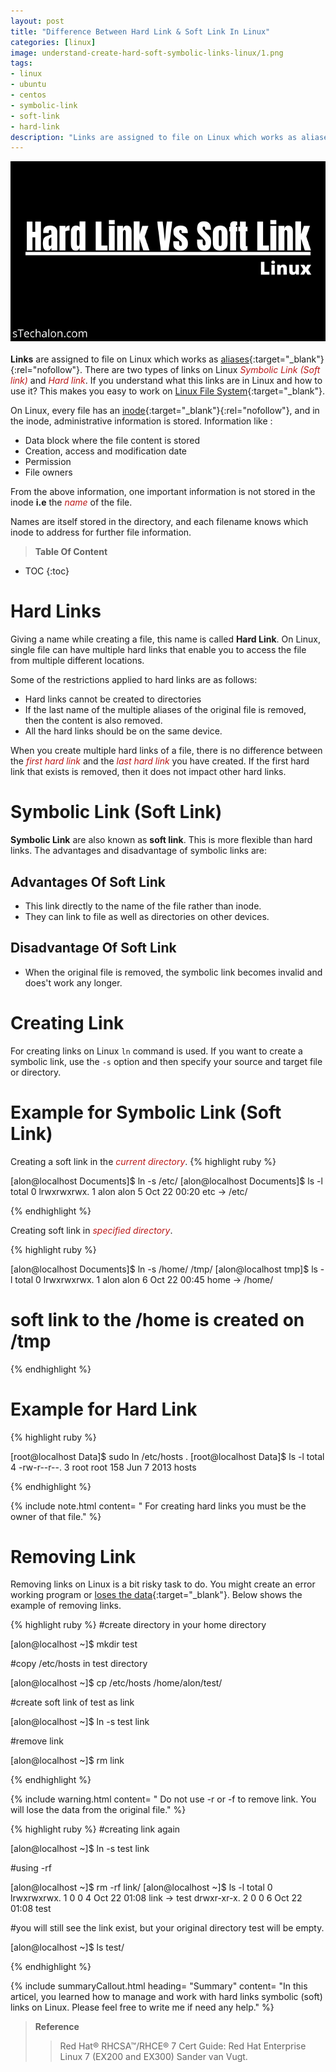 ```yaml
---
layout: post
title: "Difference Between Hard Link & Soft Link In Linux"
categories: [linux]
image: understand-create-hard-soft-symbolic-links-linux/1.png
tags:
- linux
- ubuntu
- centos
- symbolic-link
- soft-link
- hard-link
description: "Links are assigned to file on Linux which works as aliases. There are two types of links on Linux Symbolic Link (Soft link) and Hard link. How to use links in Linux"
---
```

![Difference Between Hard Link & Soft Link In Linux | sTechalon.com](static/img/posts/understand-create-hard-soft-symbolic-links-linux/1.png)<br><br>
**Links** are assigned to file on Linux which works as [aliases](https://www.dictionary.com/browse/alias){:target="_blank"}{:rel="nofollow"}. There are two types of links on Linux <span style="color:#bb1919">*Symbolic Link (Soft link)*</span> and <span style="color:#bb1919">*Hard link*</span>. If you understand what this links are in Linux and how to use it? This makes you easy to work on [Linux File System](https://stechalon.com/linux-file-system-explained){:target="_blank"}.

On Linux, every file has an [inode](https://en.wikipedia.org/wiki/Inode){:target="_blank"}{:rel="nofollow"}, and in the inode, administrative information is stored. Information like :

* Data block where the file content is stored
* Creation, access and modification date
* Permission 
* File owners 

From the above information, one important information is not stored in the inode **i.e** the <span style="color:#bb1919">*name*</span> of the file. 

Names are itself stored in the directory, and each filename knows which inode to address for further file information.

> **Table Of Content**

* TOC
{:toc}
 
# Hard Links

Giving a name while creating a file, this name is called **Hard Link**. On Linux, single file can have multiple hard links that enable you to access the file from multiple different locations.

Some of the restrictions applied to hard links are as follows:
* Hard links cannot be created to directories
* If the last name of the multiple aliases of the original file is removed, then the content is also removed.
* All the hard links should be on the same device. 

When you create multiple hard links of a file, there is no difference between the <span style="color:#bb1919">*first hard link*</span> and the <span style="color:#bb1919">*last hard link*</span> you have created. If the first hard link that exists is removed, then it does not impact other hard links.

# Symbolic Link (Soft Link)
**Symbolic Link** are also known as **soft link**. This is more flexible than hard links. The advantages and disadvantage of symbolic links are:

## Advantages Of Soft Link
* This link directly to the name of the file rather than inode.
* They can link to file as well as directories on other devices.

## Disadvantage Of Soft Link
* When the original file is removed, the symbolic link becomes invalid and does't work any longer.

# Creating Link
For creating links on Linux `ln` command is used. If you want to create a symbolic link, use the `-s` option and then specify your source and target file or directory.

# Example for Symbolic Link (Soft Link)

Creating a soft link in the <span style="color:#bb1919">*current directory*</span>.
{% highlight ruby %}

[alon@localhost Documents]$ ln -s /etc/
[alon@localhost Documents]$ ls -l
total 0
lrwxrwxrwx. 1 alon alon 5 Oct 22 00:20 etc -> /etc/


{% endhighlight %}

Creating soft link in <span style="color:#bb1919">*specified directory*</span>.

{% highlight ruby %}

[alon@localhost Documents]$ ln -s /home/ /tmp/
[alon@localhost tmp]$ ls -l
total 0
lrwxrwxrwx. 1 alon alon  6 Oct 22 00:45 home -> /home/

# soft link to the /home is created on /tmp
{% endhighlight %}


# Example for Hard Link

{% highlight ruby %}

[root@localhost Data]$ sudo  ln /etc/hosts .
[root@localhost Data]$ ls -l
total 4
-rw-r--r--. 3 root root 158 Jun  7  2013 hosts

{% endhighlight %}

{% include note.html content= " For creating hard links you must be the owner of that file." %}

# Removing Link
Removing links on Linux is a bit risky task to do. You might create an error working program or [loses the data](https://stechalon.com/install-systemback-restore-previous-state-ubuntu-linux){:target="_blank"}. Below shows the example of removing links.

{% highlight ruby %}
#create directory in your home directory

[alon@localhost ~]$ mkdir test

#copy /etc/hosts in test directory

[alon@localhost ~]$ cp /etc/hosts /home/alon/test/

#create soft link of test as link

[alon@localhost ~]$ ln -s test link

#remove link

[alon@localhost ~]$ rm link

{% endhighlight %}

{% include warning.html content= " Do not use -r or -f to remove link. You will lose the data from the original file." %}

{% highlight ruby %}
#creating link again

[alon@localhost ~]$ ln -s test link

#using -rf

[alon@localhost ~]$ rm -rf link/
[alon@localhost ~]$ ls -l
total 0
lrwxrwxrwx. 1 0 0 4 Oct 22 01:08 link -> test
drwxr-xr-x. 2 0 0 6 Oct 22 01:08 test

#you will still see the link exist, but your original directory test will be empty.

[alon@localhost ~]$ ls test/

{% endhighlight %}

{% include summaryCallout.html heading= "Summary" content= "In this articel, you learned how to manage and work with hard links symbolic (soft) links on Linux. Please feel free to write me if need any help." %}

> **Reference**
>  > Red Hat® RHCSA™/RHCE® 7 Cert Guide: Red Hat Enterprise Linux 7 (EX200 and EX300) Sander van Vugt.